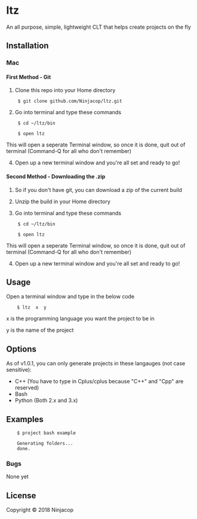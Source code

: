# ltz

An all purpose, simple, lightweight CLT that helps create projects on the fly
    
## Installation

### Mac

#### First Method - Git
1. Clone this repo into your Home directory

        $ git clone github.com/Ninjacop/ltz.git

3. Go into terminal and type these commands

        $ cd ~/ltz/bin

        $ open ltz

This will open a seperate Terminal window, so once it is done, quit out of terminal (Command-Q for all who don't remember)

4. Open up a new terminal window and you're all set and ready to go!

#### Second Method - Downloading the .zip
1. So if you don't have git, you can download a zip of the current build

2. Unzip the build in your Home directory 

3. Go into terminal and type these commands

        $ cd ~/ltz/bin

        $ open ltz

This will open a seperate Terminal window, so once it is done, quit out of terminal (Command-Q for all who don't remember)

4. Open up a new terminal window and you're all set and ready to go!
  
## Usage
    
Open a terminal window and type in the below code

        $ ltz  x  y 

x is the programming language you want the project to be in

y is the name of the project 
    
## Options
    
As of v1.0.1, you can only generate projects in these langauges (not case sensitive):

- C++ (You have to type in Cplus/cplus because "C++" and "Cpp" are reserved)
- Bash 
- Python (Both 2.x and 3.x)
      
## Examples  
      
        $ project bash example

        Generating folders...
        done.
      
### Bugs  
      
None yet  
      
## License  
      
Copyright © 2018 Ninjacop
